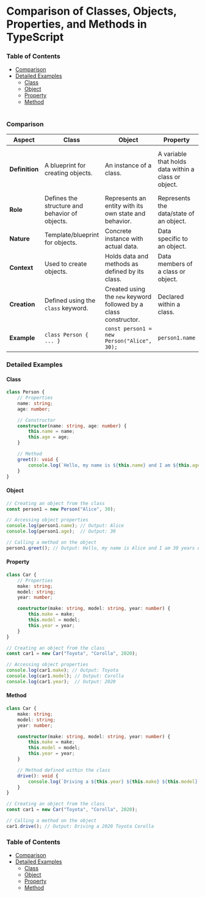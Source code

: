 # Comparison of Classes, Objects, Properties, and Methods in TypeScript

### Table of Contents
* [Comparison](#comparison)
* [Detailed Examples](#detailed-examples)
   * [Class](#class)
   * [Object](#object)
   * [Property](#property)
   * [Method](#method)

#

### Comparison
| Aspect      | Class                                      | Object                                     | Property                                | Method                                 |
|-------------|--------------------------------------------|--------------------------------------------|-----------------------------------------|----------------------------------------|
| **Definition** | A blueprint for creating objects.          | An instance of a class.                     | A variable that holds data within a class or object. | A function defined within a class that operates on the object's properties. |
| **Role**    | Defines the structure and behavior of objects. | Represents an entity with its own state and behavior. | Represents the data/state of an object. | Defines actions/behavior for an object. |
| **Nature**  | Template/blueprint for objects.            | Concrete instance with actual data.        | Data specific to an object.             | Actions that can be performed by an object. |
| **Context** | Used to create objects.                    | Holds data and methods as defined by its class. | Data members of a class or object.      | Functions that manipulate object properties. |
| **Creation**| Defined using the `class` keyword.         | Created using the `new` keyword followed by a class constructor. | Declared within a class.                | Declared within a class.               |
| **Example** | `class Person { ... }`                     | `const person1 = new Person("Alice", 30);` | `person1.name`                          | `person1.greet()`                      |

### Detailed Examples

#### Class
```typescript
class Person {
    // Properties
    name: string;
    age: number;

    // Constructor
    constructor(name: string, age: number) {
        this.name = name;
        this.age = age;
    }

    // Method
    greet(): void {
        console.log(`Hello, my name is ${this.name} and I am ${this.age} years old.`);
    }
}
```
#### Object
```typescript
// Creating an object from the class
const person1 = new Person("Alice", 30);

// Accessing object properties
console.log(person1.name); // Output: Alice
console.log(person1.age);  // Output: 30

// Calling a method on the object
person1.greet(); // Output: Hello, my name is Alice and I am 30 years old.
```
#### Property
```typescript
class Car {
    // Properties
    make: string;
    model: string;
    year: number;

    constructor(make: string, model: string, year: number) {
        this.make = make;
        this.model = model;
        this.year = year;
    }
}

// Creating an object from the class
const car1 = new Car("Toyota", "Corolla", 2020);

// Accessing object properties
console.log(car1.make); // Output: Toyota
console.log(car1.model); // Output: Corolla
console.log(car1.year);  // Output: 2020
```
#### Method
```typescript
class Car {
    make: string;
    model: string;
    year: number;

    constructor(make: string, model: string, year: number) {
        this.make = make;
        this.model = model;
        this.year = year;
    }

    // Method defined within the class
    drive(): void {
        console.log(`Driving a ${this.year} ${this.make} ${this.model}`);
    }
}

// Creating an object from the class
const car1 = new Car("Toyota", "Corolla", 2020);

// Calling a method on the object
car1.drive(); // Output: Driving a 2020 Toyota Corolla
```
### Table of Contents
* [Comparison](#comparison)
* [Detailed Examples](#detailed-examples)
   * [Class](#class)
   * [Object](#object)
   * [Property](#property)
   * [Method](#method)
